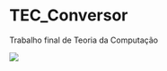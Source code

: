 # TEC_Conversor
Trabalho final de Teoria da Computação


![](https://images7.memedroid.com/images/UPLOADED407/5e1de85862d74.jpeg)
